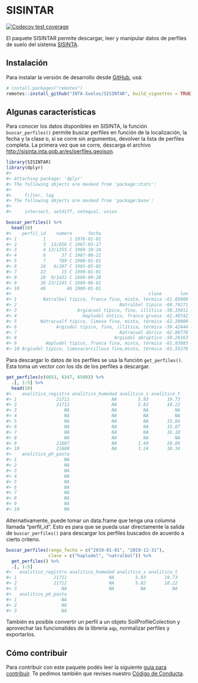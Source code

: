 
<!-- README.md is generated from README.Rmd. Please edit that file -->

# SISINTAR

<!-- badges: start -->

[![Codecov test
coverage](https://codecov.io/gh/INTA-Suelos/SISINTAR/branch/main/graph/badge.svg)](https://codecov.io/gh/INTA-Suelos/SISINTAR?branch=main)
<!-- badges: end -->

El paquete SISINTAR permite descargar, leer y manipular datos de
perfiles de suelo del sistema [SISINTA](http://sisinta.inta.gob.ar/).

## Instalación

Para instalar la versión de desarrollo desde
[GitHub](https://github.com/), usá:

``` r
# install.packages("remotes")
remotes::install_github("INTA-Suelos/SISINTAR", build_vignettes = TRUE)
```

## Algunas características

Para conocer los datos disponibles en SISINTA, la función
`buscar_perfiles()` permite buscar perfiles en función de la
localización, la fecha y la clase o, si se corre sin argumentos,
devolver la lista de perfiles completa. La primera vez que se corre,
descarga el archivo <http://sisinta.inta.gob.ar/es/perfiles.geojson>.

``` r
library(SISINTAR)
library(dplyr)
#> 
#> Attaching package: 'dplyr'
#> The following objects are masked from 'package:stats':
#> 
#>     filter, lag
#> The following objects are masked from 'package:base':
#> 
#>     intersect, setdiff, setequal, union

buscar_perfiles() %>% 
  head(10)
#>    perfil_id    numero      fecha
#> 1          1         1 1976-01-01
#> 2          3  13/656 C 1967-03-17
#> 3          4 13/1255 C 1969-10-24
#> 4          6      37 C 1987-08-21
#> 5          7     789 C 1900-01-01
#> 6         18   6/207 C 1965-05-02
#> 7         22      15 C 1990-01-01
#> 8         28  9/1431 C 1969-09-20
#> 9         38 23/1245 C 1989-06-01
#> 10        46        46 1900-01-01
#>                                                    clase       lon       lat
#> 1          Natralbol típico, franca fina, mixta, térmica -61.85000 -34.17250
#> 2                                       Natralbol típico -60.74271 -34.46339
#> 3                       Argiacuol típico, fina, illítica -58.35011 -35.09693
#> 4                         Hapludol éntico, franca gruesa -62.40742 -34.87200
#> 5         Natracualf típico, limosa fina, mixta, térmica -62.20000 -34.10667
#> 6               Argiudol típico, fina, illítica, térmica -59.42444 -33.83333
#> 7                                       Natracuol dúrico -62.80778 -34.45722
#> 8                                     Argiudol abrúptico -58.29163 -35.17931
#> 9           Hapludol típico, franca fina, mixta, térmica -61.93083 -35.78833
#> 10 Argiudol típico, limosa/arcillosa fina,mixta, térmica -61.55278 -33.82500
```

Para descargar lo datos de los perfiles se usa la función
`get_perfiles()`. Ésta toma un vector con los ids de los perfiles a
descargar.

``` r
get_perfiles(c(6653, 6347, 6580)) %>% 
  .[, 1:5] %>% 
  head(10)
#>    analitico_registro analitico_humedad analitico_s analitico_t
#> 1               21711                NA        5.93       19.73
#> 2               21712                NA        5.82       18.22
#> 3                  NA                NA          NA          NA
#> 4                  NA                NA          NA          NA
#> 5                  NA                NA          NA       15.84
#> 6                  NA                NA          NA       15.07
#> 7                  NA                NA          NA       16.10
#> 8                  NA                NA          NA          NA
#> 9               21687                NA        1.49       20.89
#> 10              21688                NA        1.24       18.34
#>    analitico_ph_pasta
#> 1                  NA
#> 2                  NA
#> 3                  NA
#> 4                  NA
#> 5                  NA
#> 6                  NA
#> 7                  NA
#> 8                  NA
#> 9                  NA
#> 10                 NA
```

Alternativamente, puede tomar un data.frame que tenga una columna
llamada “perfil\_id”. Esto es para que se pueda usar directamente la
salida de `buscar_perfiles()` para descargar los perfiles buscados de
acuerdo a cierto criterio.

``` r
buscar_perfiles(rango_fecha = c("2019-01-01", "2019-12-31"),
                clase = c("hapludol", "natralbol")) %>%
  get_perfiles() %>% 
  .[, 1:5] 
#>   analitico_registro analitico_humedad analitico_s analitico_t
#> 1              21711                NA        5.93       19.73
#> 2              21712                NA        5.82       18.22
#> 3                 NA                NA          NA          NA
#>   analitico_ph_pasta
#> 1                 NA
#> 2                 NA
#> 3                 NA
```

También es posible convertir un perfil a un objeto SoilProfileColection
y aprovechar las funcionalides de la librería `aqp`, normalizar perfiles
y exportarlos.

## Cómo contribuir

Para contribuir con este paquete podés leer la siguiente [guía para
contribuir](https://github.com/INTA-Suelos/SISINTAR/blob/main/.github/CONTRIBUTING.md).
Te pedimos también que revises nuestro [Código de
Conducta](https://www.contributor-covenant.org/es/version/2/0/code_of_conduct/code_of_conduct.md).
